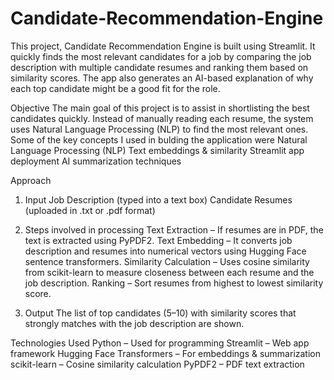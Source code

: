 # Candidate-Recommendation-Engine
This project, Candidate Recommendation Engine is built using Streamlit. It quickly finds the most relevant candidates for a job by comparing the job description with multiple candidate resumes and ranking them based on similarity scores.
The app also generates an AI-based explanation of why each top candidate might be a good fit for the role.

Objective
The main goal of this project is to assist in shortlisting the best candidates quickly. Instead of manually reading each resume, the system uses Natural Language Processing (NLP) to find the most relevant ones. Some of the key concepts I used in bulding the application were
Natural Language Processing (NLP)
Text embeddings & similarity
Streamlit app deployment
AI summarization techniques

Approach
1) Input
Job Description (typed into a text box)
Candidate Resumes (uploaded in .txt or .pdf format)

2) Steps involved in processing
Text Extraction – If resumes are in PDF, the text is extracted using PyPDF2.
Text Embedding – It converts job description and resumes into numerical vectors using Hugging Face sentence transformers.
Similarity Calculation – Uses cosine similarity from scikit-learn to measure closeness between each resume and the job description.
Ranking – Sort resumes from highest to lowest similarity score.

3) Output
The list of top candidates (5–10) with similarity scores that strongly matches with the job description are shown.

Technologies Used
Python – Used for programming
Streamlit – Web app framework
Hugging Face Transformers – For embeddings & summarization
scikit-learn – Cosine similarity calculation
PyPDF2 – PDF text extraction
